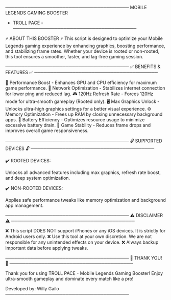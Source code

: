 ─────────────────────────────────────── MOBILE LEGENDS GAMING BOOSTER
- TROLL PACE - ───────────────────────────────────────

⚡ ABOUT THIS BOOSTER ⚡ This script is designed to optimize your Mobile Legends gaming experience by enhancing graphics, boosting performance, and stabilizing frame rates. Whether your device is rooted or non-rooted, this tool ensures a smoother, faster, and lag-free gaming session.

─────────────────────────────────────── ✅ BENEFITS & FEATURES ✅ ───────────────────────────────────────

🚀 Performance Boost - Enhances GPU and CPU efficiency for maximum game performance. 📶 Network Optimization - Stabilizes internet connection for lower ping and reduced lag. 🎮 120Hz Refresh Rate - Forces 120Hz mode for ultra-smooth gameplay (Rooted only). 🖥 Max Graphics Unlock - Unlocks ultra-high graphics settings for a better visual experience. ⚙ Memory Optimization - Frees up RAM by closing unnecessary background apps. 🔋 Battery Efficiency - Optimizes resource usage to minimize excessive battery drain. 💾 Game Stability - Reduces frame drops and improves overall game responsiveness.

─────────────────────────────────────── 🔓 SUPPORTED DEVICES 🔓 ───────────────────────────────────────

✔️ ROOTED DEVICES:

Unlocks all advanced features including max graphics, refresh rate boost, and deep system optimization.


✔️ NON-ROOTED DEVICES:

Applies safe performance tweaks like memory optimization and background app management.


─────────────────────────────────────── ⚠️ DISCLAIMER ⚠️ ───────────────────────────────────────

❌ This script DOES NOT support iPhones or any iOS devices. It is strictly for Android users only. ❌ Use this tool at your own discretion. We are not responsible for any unintended effects on your device. ❌ Always backup important data before applying tweaks.

─────────────────────────────────────── 🎉 THANK YOU! 🎉 ───────────────────────────────────────

Thank you for using TROLL PACE - Mobile Legends Gaming Booster! Enjoy ultra-smooth gameplay and dominate every match like a pro!

Developed by: Willy Gailo ───────────────────────────────────────
